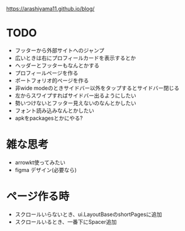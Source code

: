 https://arashiyama11.github.io/blog/

# TODO

- フッターから外部サイトへのジャンプ
- 広いときは右にプロフィールカードを表示するとか
- ヘッダーとフッターもなんとかする
- プロフィールページを作る
- ポートフォリオ的ページを作る
- 非wide modeのときサイドバー以外をタップするとサイドバー閉じる
- 左からスワイプすればサイドバー出るようにしたい
- 勢いつけないとフッター見えないのなんとかしたい
- フォント読み込みなんとかしたい
- apkをpackagesとかにやる?

# 雑な思考

- arrowkt使ってみたい
- figma デザイン(必要なら)

# ページ作る時

- スクロールいらないとき、ui.LayoutBaseのshortPagesに追加
- スクロールいるとき、一番下にSpacer追加
